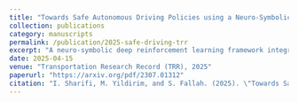 ```yaml
---
title: "Towards Safe Autonomous Driving Policies using a Neuro-Symbolic Deep Reinforcement Learning Approach"
collection: publications
category: manuscripts
permalink: /publication/2025-safe-driving-trr
excerpt: "A neuro-symbolic deep reinforcement learning framework integrating symbolic reasoning and neural control to ensure safety and interpretability in autonomous driving systems."
date: 2025-04-15
venue: "Transportation Research Record (TRR), 2025"
paperurl: "https://arxiv.org/pdf/2307.01312"
citation: "I. Sharifi, M. Yildirim, and S. Fallah. (2025). \"Towards Safe Autonomous Driving Policies using a Neuro-Symbolic Deep Reinforcement Learning Approach.\" <i>Transportation Research Record</i>, 2025."
---
```


